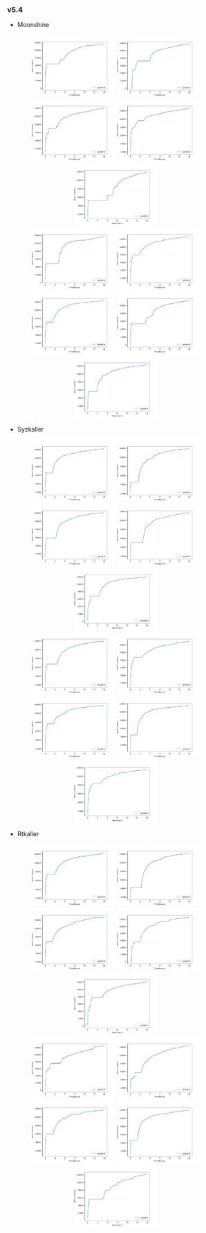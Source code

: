 

### v5.4
- Moonshine
<div align="center">
  <img src="https://github.com/Rtkaller/Rtkaller/blob/main/experiments/v5.4/v5.4-ms/v5.4-ms-1.png" height="145px" alt="图片说明" >
  <img src="https://github.com/Rtkaller/Rtkaller/blob/main/experiments/v5.4/v5.4-ms/v5.4-ms-2.png" height="145px" alt="图片说明" >
  <img src="https://github.com/Rtkaller/Rtkaller/blob/main/experiments/v5.4/v5.4-ms/v5.4-ms-3.png" height="145px" alt="图片说明" >
  <img src="https://github.com/Rtkaller/Rtkaller/blob/main/experiments/v5.4/v5.4-ms/v5.4-ms-4.png" height="145px" alt="图片说明" >
  <img src="https://github.com/Rtkaller/Rtkaller/blob/main/experiments/v5.4/v5.4-ms/v5.4-ms-5.png" height="145px" alt="图片说明" > 
</div>
<div align="center">
  <img src="https://github.com/Rtkaller/Rtkaller/blob/main/experiments/v5.4/v5.4-ms/v5.4-ms-6.png" height="145px" alt="图片说明" >
  <img src="https://github.com/Rtkaller/Rtkaller/blob/main/experiments/v5.4/v5.4-ms/v5.4-ms-7.png" height="145px" alt="图片说明" >
  <img src="https://github.com/Rtkaller/Rtkaller/blob/main/experiments/v5.4/v5.4-ms/v5.4-ms-8.png" height="145px" alt="图片说明" >
  <img src="https://github.com/Rtkaller/Rtkaller/blob/main/experiments/v5.4/v5.4-ms/v5.4-ms-9.png" height="145px" alt="图片说明" >
  <img src="https://github.com/Rtkaller/Rtkaller/blob/main/experiments/v5.4/v5.4-ms/v5.4-ms-10.png" height="145px" alt="图片说明" > 
</div>

- Syzkaller
<div align="center">
  <img src="https://github.com/Rtkaller/Rtkaller/blob/main/experiments/v5.4/v5.4-syz/v5.4-syz-1.png" height="145px" alt="图片说明" >
  <img src="https://github.com/Rtkaller/Rtkaller/blob/main/experiments/v5.4/v5.4-syz/v5.4-syz-2.png" height="145px" alt="图片说明" >
  <img src="https://github.com/Rtkaller/Rtkaller/blob/main/experiments/v5.4/v5.4-syz/v5.4-syz-3.png" height="145px" alt="图片说明" >
  <img src="https://github.com/Rtkaller/Rtkaller/blob/main/experiments/v5.4/v5.4-syz/v5.4-syz-4.png" height="145px" alt="图片说明" >
  <img src="https://github.com/Rtkaller/Rtkaller/blob/main/experiments/v5.4/v5.4-syz/v5.4-syz-5.png" height="145px" alt="图片说明" > 
</div>
<div align="center">
  <img src="https://github.com/Rtkaller/Rtkaller/blob/main/experiments/v5.4/v5.4-syz/v5.4-syz-6.png" height="145px" alt="图片说明" >
  <img src="https://github.com/Rtkaller/Rtkaller/blob/main/experiments/v5.4/v5.4-syz/v5.4-syz-7.png" height="145px" alt="图片说明" >
  <img src="https://github.com/Rtkaller/Rtkaller/blob/main/experiments/v5.4/v5.4-syz/v5.4-syz-8.png" height="145px" alt="图片说明" >
  <img src="https://github.com/Rtkaller/Rtkaller/blob/main/experiments/v5.4/v5.4-syz/v5.4-syz-9.png" height="145px" alt="图片说明" >
  <img src="https://github.com/Rtkaller/Rtkaller/blob/main/experiments/v5.4/v5.4-syz/v5.4-syz-10.png" height="145px" alt="图片说明" > 
</div>

- Rtkaller
<div align="center">
  <img src="https://github.com/Rtkaller/Rtkaller/blob/main/experiments/v5.4/v5.4-rt/v5.4-rt-1.png" height="145px" alt="图片说明" >
  <img src="https://github.com/Rtkaller/Rtkaller/blob/main/experiments/v5.4/v5.4-rt/v5.4-rt-2.png" height="145px" alt="图片说明" >
  <img src="https://github.com/Rtkaller/Rtkaller/blob/main/experiments/v5.4/v5.4-rt/v5.4-rt-3.png" height="145px" alt="图片说明" >
  <img src="https://github.com/Rtkaller/Rtkaller/blob/main/experiments/v5.4/v5.4-rt/v5.4-rt-4.png" height="145px" alt="图片说明" >
  <img src="https://github.com/Rtkaller/Rtkaller/blob/main/experiments/v5.4/v5.4-rt/v5.4-rt-5.png" height="145px" alt="图片说明" > 
</div>
<div align="center">
  <img src="https://github.com/Rtkaller/Rtkaller/blob/main/experiments/v5.4/v5.4-rt/v5.4-rt-6.png" height="145px" alt="图片说明" >
  <img src="https://github.com/Rtkaller/Rtkaller/blob/main/experiments/v5.4/v5.4-rt/v5.4-rt-7.png" height="145px" alt="图片说明" >
  <img src="https://github.com/Rtkaller/Rtkaller/blob/main/experiments/v5.4/v5.4-rt/v5.4-rt-8.png" height="145px" alt="图片说明" >
  <img src="https://github.com/Rtkaller/Rtkaller/blob/main/experiments/v5.4/v5.4-rt/v5.4-rt-9.png" height="145px" alt="图片说明" >
  <img src="https://github.com/Rtkaller/Rtkaller/blob/main/experiments/v5.4/v5.4-rt/v5.4-rt-10.png" height="145px" alt="图片说明" > 
</div>
